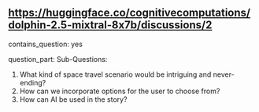 ## https://huggingface.co/cognitivecomputations/dolphin-2.5-mixtral-8x7b/discussions/2

contains_question: yes

question_part: Sub-Questions:
1. What kind of space travel scenario would be intriguing and never-ending?
2. How can we incorporate options for the user to choose from?
3. How can AI be used in the story?